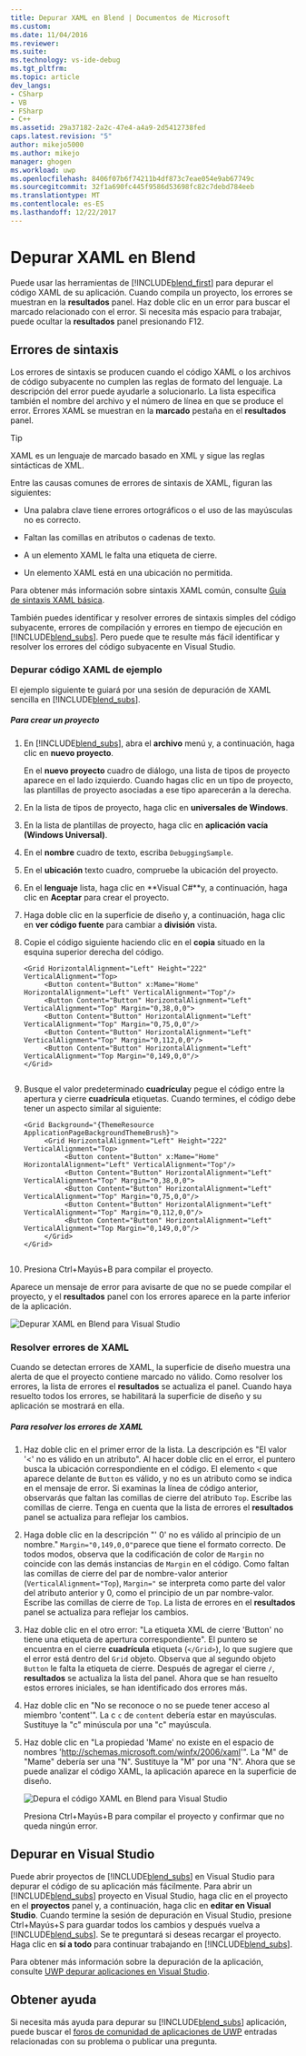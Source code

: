 ```yaml
---
title: Depurar XAML en Blend | Documentos de Microsoft
ms.custom: 
ms.date: 11/04/2016
ms.reviewer: 
ms.suite: 
ms.technology: vs-ide-debug
ms.tgt_pltfrm: 
ms.topic: article
dev_langs:
- CSharp
- VB
- FSharp
- C++
ms.assetid: 29a37182-2a2c-47e4-a4a9-2d5412738fed
caps.latest.revision: "5"
author: mikejo5000
ms.author: mikejo
manager: ghogen
ms.workload: uwp
ms.openlocfilehash: 8406f07b6f74211b4df873c7eae054e9ab67749c
ms.sourcegitcommit: 32f1a690fc445f9586d53698fc82c7debd784eeb
ms.translationtype: MT
ms.contentlocale: es-ES
ms.lasthandoff: 12/22/2017
---
```

# <a name="debug-xaml-in-blend"></a>Depurar XAML en Blend
Puede usar las herramientas de [!INCLUDE[blend_first](../debugger/includes/blend_first_md.md)] para depurar el código XAML de su aplicación. Cuando compila un proyecto, los errores se muestran en la **resultados** panel. Haz doble clic en un error para buscar el marcado relacionado con el error. Si necesita más espacio para trabajar, puede ocultar la **resultados** panel presionando F12.  
  
## <a name="syntax-errors"></a>Errores de sintaxis  
 Los errores de sintaxis se producen cuando el código XAML o los archivos de código subyacente no cumplen las reglas de formato del lenguaje. La descripción del error puede ayudarle a solucionarlo. La lista especifica también el nombre del archivo y el número de línea en que se produce el error. Errores XAML se muestran en la **marcado** pestaña en el **resultados** panel.  
  
> [!TIP]
>  XAML es un lenguaje de marcado basado en XML y sigue las reglas sintácticas de XML.  
  
 Entre las causas comunes de errores de sintaxis de XAML, figuran las siguientes:  
  
-   Una palabra clave tiene errores ortográficos o el uso de las mayúsculas no es correcto.  
  
-   Faltan las comillas en atributos o cadenas de texto.  
  
-   A un elemento XAML le falta una etiqueta de cierre.  
  
-   Un elemento XAML está en una ubicación no permitida.  
  
 Para obtener más información sobre sintaxis XAML común, consulte [Guía de sintaxis XAML básica](http://go.microsoft.com/fwlink/?LinkId=329942).  
  
 También puedes identificar y resolver errores de sintaxis simples del código subyacente, errores de compilación y errores en tiempo de ejecución en [!INCLUDE[blend_subs](../debugger/includes/blend_subs_md.md)]. Pero puede que te resulte más fácil identificar y resolver los errores del código subyacente en Visual Studio.  
  
### <a name="debugging-sample-xaml-code"></a>Depurar código XAML de ejemplo  
 El ejemplo siguiente te guiará por una sesión de depuración de XAML sencilla en [!INCLUDE[blend_subs](../debugger/includes/blend_subs_md.md)].  
  
##### <a name="to-create-a-project"></a>Para crear un proyecto  
  
1.  En [!INCLUDE[blend_subs](../debugger/includes/blend_subs_md.md)], abra el **archivo** menú y, a continuación, haga clic en **nuevo proyecto**.  
  
     En el **nuevo proyecto** cuadro de diálogo, una lista de tipos de proyecto aparece en el lado izquierdo. Cuando hagas clic en un tipo de proyecto, las plantillas de proyecto asociadas a ese tipo aparecerán a la derecha.  
  
2.  En la lista de tipos de proyecto, haga clic en **universales de Windows**.  
  
3.  En la lista de plantillas de proyecto, haga clic en **aplicación vacía (Windows Universal)**.  
  
4.  En el **nombre** cuadro de texto, escriba `DebuggingSample`.  
  
5.  En el **ubicación** texto cuadro, compruebe la ubicación del proyecto.  
  
6.  En el **lenguaje** lista, haga clic en **Visual C#**y, a continuación, haga clic en **Aceptar** para crear el proyecto.  
  
7.  Haga doble clic en la superficie de diseño y, a continuación, haga clic en **ver código fuente** para cambiar a **división** vista.  
  
8.  Copie el código siguiente haciendo clic en el **copia** situado en la esquina superior derecha del código.  
  
    ```  
    <Grid HorizontalAlignment="Left" Height="222" VerticalAlignment="Top>  
         <Button content="Button" x:Mame="Home" HorizontalAlignment="Left" VerticalAlignment="Top"/>  
         <Button Content="Button" HorizontalAlignment="Left" VerticalAlignment="Top" Margin="0,38,0,0">  
         <Button Content="Button" HorizontalAlignment="Left" VerticalAlignment="Top" Margin="0,75,0,0"/>  
         <Button Content="Button" HorizontalAlignment="Left" VerticalAlignment="Top" Margin="0,112,0,0"/>  
         <Button Content="Button" HorizontalAlignment="Left" VerticalAlignment="Top Margin="0,149,0,0"/>  
    </Grid>  
  
    ```  
  
9. Busque el valor predeterminado **cuadrícula**y pegue el código entre la apertura y cierre **cuadrícula** etiquetas. Cuando termines, el código debe tener un aspecto similar al siguiente:  
  
    ```  
    <Grid Background="{ThemeResource ApplicationPageBackgroundThemeBrush}">  
         <Grid HorizontalAlignment="Left" Height="222" VerticalAlignment="Top>  
              <Button content="Button" x:Mame="Home" HorizontalAlignment="Left" VerticalAlignment="Top"/>  
              <Button Content="Button" HorizontalAlignment="Left" VerticalAlignment="Top" Margin="0,38,0,0">  
              <Button Content="Button" HorizontalAlignment="Left" VerticalAlignment="Top" Margin="0,75,0,0"/>  
              <Button Content="Button" HorizontalAlignment="Left" VerticalAlignment="Top" Margin="0,112,0,0"/>  
              <Button Content="Button" HorizontalAlignment="Left" VerticalAlignment="Top Margin="0,149,0,0"/>  
         </Grid>  
    </Grid>  
  
    ```  
  
10. Presiona Ctrl+Mayús+B para compilar el proyecto.  
  
 Aparece un mensaje de error para avisarte de que no se puede compilar el proyecto, y el **resultados** panel con los errores aparece en la parte inferior de la aplicación.  
  
 ![Depurar XAML en Blend para Visual Studio](../debugger/media/blend_debugxaml_xaml.png "blend_debugXAML_XAML")  
  
### <a name="resolving-xaml-errors"></a>Resolver errores de XAML  
 Cuando se detectan errores de XAML, la superficie de diseño muestra una alerta de que el proyecto contiene marcado no válido. Como resolver los errores, la lista de errores el **resultados** se actualiza el panel. Cuando haya resuelto todos los errores, se habilitará la superficie de diseño y su aplicación se mostrará en ella.  
  
##### <a name="to-resolve-the-xaml-errors"></a>Para resolver los errores de XAML  
  
1.  Haz doble clic en el primer error de la lista. La descripción es "El valor '<' no es válido en un atributo". Al hacer doble clic en el error, el puntero busca la ubicación correspondiente en el código. El elemento `<` que aparece delante de `Button` es válido, y no es un atributo como se indica en el mensaje de error. Si examinas la línea de código anterior, observarás que faltan las comillas de cierre del atributo `Top`. Escribe las comillas de cierre. Tenga en cuenta que la lista de errores el **resultados** panel se actualiza para reflejar los cambios.  
  
2.  Haga doble clic en la descripción "' 0' no es válido al principio de un nombre." `Margin="0,149,0,0"`parece que tiene el formato correcto. De todos modos, observa que la codificación de color de `Margin` no coincide con las demás instancias de `Margin` en el código. Como faltan las comillas de cierre del par de nombre-valor anterior (`VerticalAlignment="Top`), `Margin="` se interpreta como parte del valor del atributo anterior y 0, como el principio de un par nombre-valor. Escribe las comillas de cierre de `Top`. La lista de errores en el **resultados** panel se actualiza para reflejar los cambios.  
  
3.  Haz doble clic en el otro error: "La etiqueta XML de cierre 'Button' no tiene una etiqueta de apertura correspondiente". El puntero se encuentra en el cierre **cuadrícula** etiqueta (`</Grid>`), lo que sugiere que el error está dentro del `Grid` objeto. Observa que al segundo objeto `Button` le falta la etiqueta de cierre. Después de agregar el cierre `/`, **resultados** se actualiza la lista del panel. Ahora que se han resuelto estos errores iniciales, se han identificado dos errores más.  
  
4.  Haz doble clic en "No se reconoce o no se puede tener acceso al miembro 'content'". La c `c` de `content` debería estar en mayúsculas. Sustituye la "c" minúscula por una "c" mayúscula.  
  
5.  Haz doble clic en "La propiedad 'Mame' no existe en el espacio de nombres 'http://schemas.microsoft.com/winfx/2006/xaml'". La "M" de "Mame" debería ser una "N". Sustituye la "M" por una "N". Ahora que se puede analizar el código XAML, la aplicación aparece en la superficie de diseño.  
  
     ![Depura el código XAML en Blend para Visual Studio](../debugger/media/blend_debugartboard_xaml.png "blend_debugArtboard_XAML")  
  
     Presiona Ctrl+Mayús+B para compilar el proyecto y confirmar que no queda ningún error.  
  
## <a name="debugging-in-visual-studio"></a>Depurar en Visual Studio  
 Puede abrir proyectos de [!INCLUDE[blend_subs](../debugger/includes/blend_subs_md.md)] en Visual Studio para depurar el código de su aplicación más fácilmente. Para abrir un [!INCLUDE[blend_subs](../debugger/includes/blend_subs_md.md)] proyecto en Visual Studio, haga clic en el proyecto en el **proyectos** panel y, a continuación, haga clic en **editar en Visual Studio**. Cuando termine la sesión de depuración en Visual Studio, presione Ctrl+Mayús+S para guardar todos los cambios y después vuelva a [!INCLUDE[blend_subs](../debugger/includes/blend_subs_md.md)]. Se te preguntará si deseas recargar el proyecto. Haga clic en **sí a todo** para continuar trabajando en [!INCLUDE[blend_subs](../debugger/includes/blend_subs_md.md)].  
  
 Para obtener más información sobre la depuración de la aplicación, consulte [UWP depurar aplicaciones en Visual Studio](http://go.microsoft.com/fwlink/?LinkId=329944).  
  
## <a name="getting-help"></a>Obtener ayuda  
 Si necesita más ayuda para depurar su [!INCLUDE[blend_subs](../debugger/includes/blend_subs_md.md)] aplicación, puede buscar el [foros de comunidad de aplicaciones de UWP](http://go.microsoft.com/fwlink/?LinkId=280308) entradas relacionadas con su problema o publicar una pregunta.